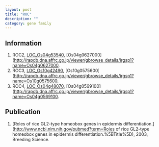 ```yaml
---
layout: post
title: "ROC"
description: ""
category: gene family
---
```


## Information
1. ROC2, [LOC_Os04g53540](http://rice.plantbiology.msu.edu/cgi-bin/ORF_infopage.cgi?orf=LOC_Os04g53540), [Os04g0627000](http://rapdb.dna.affrc.go.jp/viewer/gbrowse_details/irgsp1?name=Os04g0627000.
2. ROC3, [LOC_Os10g42490](http://rice.plantbiology.msu.edu/cgi-bin/ORF_infopage.cgi?orf=LOC_Os10g42490), [Os10g0575600](http://rapdb.dna.affrc.go.jp/viewer/gbrowse_details/irgsp1?name=Os10g0575600.
3. ROC4, [LOC_Os04g48070](http://rice.plantbiology.msu.edu/cgi-bin/ORF_infopage.cgi?orf=LOC_Os04g48070), [Os04g0569100](http://rapdb.dna.affrc.go.jp/viewer/gbrowse_details/irgsp1?name=Os04g0569100.

## Publication
1. [Roles of rice GL2-type homeobox genes in epidermis differentiation.](http://www.ncbi.nlm.nih.gov/pubmed?term=Roles of rice GL2-type homeobox genes in epidermis differentiation.%5BTitle%5D), 2003, Breeding Science.


